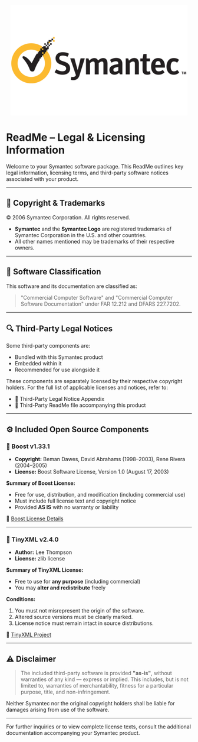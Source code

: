 <p align="center">
  <img src="./symantec-logo.png" alt="Symantec Logo" height="300"/>
</p>

# ReadMe – Legal & Licensing Information

Welcome to your Symantec software package. This ReadMe outlines key legal information, licensing terms, and third-party software notices associated with your product.

---

## 📄 Copyright & Trademarks
© 2006 Symantec Corporation. All rights reserved.

- **Symantec** and the **Symantec Logo** are registered trademarks of Symantec Corporation in the U.S. and other countries.
- All other names mentioned may be trademarks of their respective owners.

---

## 💼 Software Classification
This software and its documentation are classified as:
> "Commercial Computer Software" and "Commercial Computer Software Documentation"
under FAR 12.212 and DFARS 227.7202.

---

## 🔍 Third-Party Legal Notices
Some third-party components are:
- Bundled with this Symantec product
- Embedded within it
- Recommended for use alongside it

These components are separately licensed by their respective copyright holders. For the full list of applicable licenses and notices, refer to:
- 📎 Third-Party Legal Notice Appendix
- 📎 Third-Party ReadMe file accompanying this product

---

## ⚙️ Included Open Source Components

### 🚀 Boost v1.33.1
- **Copyright:** Beman Dawes, David Abrahams (1998–2003), Rene Rivera (2004–2005)
- **License:** Boost Software License, Version 1.0 (August 17, 2003)

**Summary of Boost License:**
- Free for use, distribution, and modification (including commercial use)
- Must include full license text and copyright notice
- Provided **AS IS** with no warranty or liability

🔗 [Boost License Details](https://www.boost.org/LICENSE_1_0.txt)

---

### 🧩 TinyXML v2.4.0
- **Author:** Lee Thompson
- **License:** zlib license

**Summary of TinyXML License:**
- Free to use for **any purpose** (including commercial)
- You may **alter and redistribute** freely

**Conditions:**
1. You must not misrepresent the origin of the software.
2. Altered source versions must be clearly marked.
3. License notice must remain intact in source distributions.

🔗 [TinyXML Project](http://www.grinninglizard.com/tinyxml/)

---

## ⚠️ Disclaimer
> The included third-party software is provided **"as-is"**, without warranties of any kind — express or implied. This includes, but is not limited to, warranties of merchantability, fitness for a particular purpose, title, and non-infringement.

Neither Symantec nor the original copyright holders shall be liable for damages arising from use of the software.

---

For further inquiries or to view complete license texts, consult the additional documentation accompanying your Symantec product.

